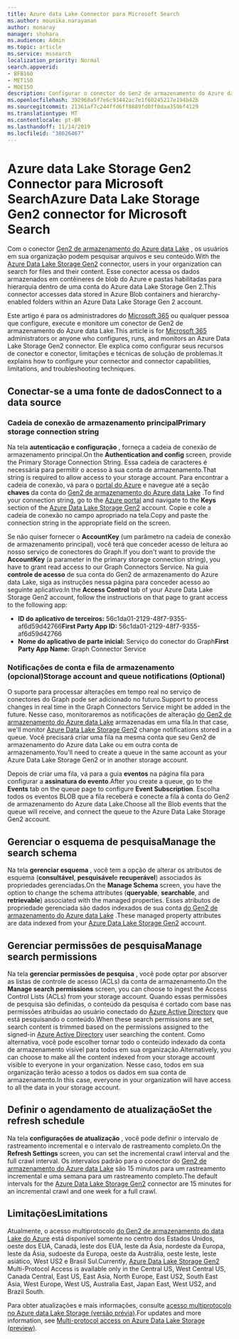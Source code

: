 ```yaml
---
title: Azure data Lake Connector para Microsoft Search
ms.author: mounika.narayanan
author: monaray
manager: shohara
ms.audience: Admin
ms.topic: article
ms.service: mssearch
localization_priority: Normal
search.appverid:
- BFB160
- MET150
- MOE150
description: Configurar o conector do Gen2 de armazenamento do Azure data Lake para o Microsoft Search
ms.openlocfilehash: 392960a5f7e6c93442ac7e1f60245217e194b42b
ms.sourcegitcommit: 21361af7c244ffd6ff8689fd0ff0daa359bf4129
ms.translationtype: MT
ms.contentlocale: pt-BR
ms.lasthandoff: 11/14/2019
ms.locfileid: "38626467"
---
```

# <a name="azure-data-lake-storage-gen2-connector-for-microsoft-search"></a><span data-ttu-id="e3919-103">Azure data Lake Storage Gen2 Connector para Microsoft Search</span><span class="sxs-lookup"><span data-stu-id="e3919-103">Azure Data Lake Storage Gen2 connector for Microsoft Search</span></span>

<span data-ttu-id="e3919-104">Com o conector [Gen2 de armazenamento do Azure data Lake](https://docs.microsoft.com/azure/storage/blobs/data-lake-storage-introduction) , os usuários em sua organização podem pesquisar arquivos e seu conteúdo.</span><span class="sxs-lookup"><span data-stu-id="e3919-104">With the [Azure Data Lake Storage Gen2](https://docs.microsoft.com/azure/storage/blobs/data-lake-storage-introduction) connector, users in your organization can search for files and their content.</span></span> <span data-ttu-id="e3919-105">Esse conector acessa os dados armazenados em contêineres de blob do Azure e pastas habilitadas para hierarquia dentro de uma conta do Azure data Lake Storage Gen 2.</span><span class="sxs-lookup"><span data-stu-id="e3919-105">This connector accesses data stored in Azure Blob containers and hierarchy-enabled folders within an Azure Data Lake Storage Gen 2 account.</span></span>

<span data-ttu-id="e3919-106">Este artigo é para os administradores do [Microsoft 365](https://www.microsoft.com/microsoft-365) ou qualquer pessoa que configure, execute e monitore um conector de Gen2 de armazenamento do Azure data Lake.</span><span class="sxs-lookup"><span data-stu-id="e3919-106">This article is for [Microsoft 365](https://www.microsoft.com/microsoft-365) administrators or anyone who configures, runs, and monitors an Azure Data Lake Storage Gen2 connector.</span></span> <span data-ttu-id="e3919-107">Ele explica como configurar seus recursos de conector e conector, limitações e técnicas de solução de problemas.</span><span class="sxs-lookup"><span data-stu-id="e3919-107">It explains how to configure your connector and connector capabilities, limitations, and troubleshooting techniques.</span></span>

## <a name="connect-to-a-data-source"></a><span data-ttu-id="e3919-108">Conectar-se a uma fonte de dados</span><span class="sxs-lookup"><span data-stu-id="e3919-108">Connect to a data source</span></span>

### <a name="primary-storage-connection-string"></a><span data-ttu-id="e3919-109">Cadeia de conexão de armazenamento principal</span><span class="sxs-lookup"><span data-stu-id="e3919-109">Primary storage connection string</span></span> 
<span data-ttu-id="e3919-110">Na tela **autenticação e configuração** , forneça a cadeia de conexão de armazenamento principal.</span><span class="sxs-lookup"><span data-stu-id="e3919-110">On the **Authentication and config** screen, provide the Primary Storage Connection String.</span></span> <span data-ttu-id="e3919-111">Essa cadeia de caracteres é necessária para permitir o acesso à sua conta de armazenamento.</span><span class="sxs-lookup"><span data-stu-id="e3919-111">That string is required to allow access to your storage account.</span></span> <span data-ttu-id="e3919-112">Para encontrar a cadeia de conexão, vá para o [portal do Azure](https://ms.portal.azure.com/#home) e navegue até a seção **chaves** da conta do [Gen2 de armazenamento do Azure data Lake](https://docs.microsoft.com/azure/storage/blobs/data-lake-storage-introduction) .</span><span class="sxs-lookup"><span data-stu-id="e3919-112">To find your connection string, go to the [Azure portal](https://ms.portal.azure.com/#home) and navigate to the **Keys** section of the [Azure Data Lake Storage Gen2](https://docs.microsoft.com/azure/storage/blobs/data-lake-storage-introduction) account.</span></span> <span data-ttu-id="e3919-113">Copie e cole a cadeia de conexão no campo apropriado na tela.</span><span class="sxs-lookup"><span data-stu-id="e3919-113">Copy and paste the connection string in the appropriate field on the screen.</span></span>

<span data-ttu-id="e3919-114">Se não quiser fornecer o **AccountKey** (um parâmetro na cadeia de conexão de armazenamento principal), você terá que conceder acesso de leitura ao nosso serviço de conectores do Graph.</span><span class="sxs-lookup"><span data-stu-id="e3919-114">If you don't want to provide the **AccountKey** (a parameter in the primary storage connection string), you have to grant read access to our Graph Connectors Service.</span></span> <span data-ttu-id="e3919-115">Na guia **controle de acesso** de sua conta do Gen2 de armazenamento do Azure data Lake, siga as instruções nessa página para conceder acesso ao seguinte aplicativo:</span><span class="sxs-lookup"><span data-stu-id="e3919-115">In the **Access Control** tab of your Azure Data Lake Storage Gen2 account, follow the instructions on that page to grant access to the following app:</span></span>
* <span data-ttu-id="e3919-116">**ID do aplicativo de terceiros:** 56c1da01-2129-48f7-9355-af6d59d42766</span><span class="sxs-lookup"><span data-stu-id="e3919-116">**First Party App ID:** 56c1da01-2129-48f7-9355-af6d59d42766</span></span>
* <span data-ttu-id="e3919-117">**Nome do aplicativo de parte inicial:** Serviço do conector do Graph</span><span class="sxs-lookup"><span data-stu-id="e3919-117">**First Party App Name:** Graph Connector Service</span></span>

### <a name="storage-account-and-queue-notifications-optional"></a><span data-ttu-id="e3919-118">Notificações de conta e fila de armazenamento (opcional)</span><span class="sxs-lookup"><span data-stu-id="e3919-118">Storage account and queue notifications (Optional)</span></span>
<span data-ttu-id="e3919-119">O suporte para processar alterações em tempo real no serviço de conectores do Graph pode ser adicionado no futuro.</span><span class="sxs-lookup"><span data-stu-id="e3919-119">Support to process changes in real time in the Graph Connectors Service might be added in the future.</span></span> <span data-ttu-id="e3919-120">Nesse caso, monitoraremos as notificações de alteração [do Gen2 de armazenamento do Azure data Lake](https://docs.microsoft.com/azure/storage/blobs/data-lake-storage-introduction) armazenadas em uma fila.</span><span class="sxs-lookup"><span data-stu-id="e3919-120">In that case, we'll monitor [Azure Data Lake Storage Gen2](https://docs.microsoft.com/azure/storage/blobs/data-lake-storage-introduction) change notifications stored in a queue.</span></span> <span data-ttu-id="e3919-121">Você precisará criar uma fila na mesma conta que seu Gen2 de armazenamento do Azure data Lake ou em outra conta de armazenamento.</span><span class="sxs-lookup"><span data-stu-id="e3919-121">You'll need to create a queue in the same account as your Azure Data Lake Storage Gen2 or in another storage account.</span></span>

<span data-ttu-id="e3919-122">Depois de criar uma fila, vá para a guia **eventos** na página fila para configurar a **assinatura do evento**.</span><span class="sxs-lookup"><span data-stu-id="e3919-122">After you create a queue, go to the **Events** tab on the queue page to configure **Event Subscription**.</span></span> <span data-ttu-id="e3919-123">Escolha todos os eventos BLOB que a fila receberá e conecte a fila à conta do Gen2 de armazenamento do Azure data Lake.</span><span class="sxs-lookup"><span data-stu-id="e3919-123">Choose all the Blob events that the queue will receive, and connect the queue to the Azure Data Lake Storage Gen2 account.</span></span>

## <a name="manage-the-search-schema"></a><span data-ttu-id="e3919-124">Gerenciar o esquema de pesquisa</span><span class="sxs-lookup"><span data-stu-id="e3919-124">Manage the search schema</span></span>
<span data-ttu-id="e3919-125">Na tela **gerenciar esquema** , você tem a opção de alterar os atributos de esquema (**consultável**, **pesquisável**e **recuperável**) associados às propriedades gerenciadas.</span><span class="sxs-lookup"><span data-stu-id="e3919-125">On the **Manage Schema** screen, you have the option to change the schema attributes (**queryable**, **searchable**, and **retrievable**) associated with the managed properties.</span></span> <span data-ttu-id="e3919-126">Esses atributos de propriedade gerenciada são dados indexados de sua conta [do Gen2 de armazenamento do Azure data Lake](https://docs.microsoft.com/azure/storage/blobs/data-lake-storage-introduction) .</span><span class="sxs-lookup"><span data-stu-id="e3919-126">These managed property attributes are data indexed from your [Azure Data Lake Storage Gen2](https://docs.microsoft.com/azure/storage/blobs/data-lake-storage-introduction) account.</span></span>

## <a name="manage-search-permissions"></a><span data-ttu-id="e3919-127">Gerenciar permissões de pesquisa</span><span class="sxs-lookup"><span data-stu-id="e3919-127">Manage search permissions</span></span>
<span data-ttu-id="e3919-128">Na tela **gerenciar permissões de pesquisa** , você pode optar por absorver as listas de controle de acesso (ACLs) da conta de armazenamento.</span><span class="sxs-lookup"><span data-stu-id="e3919-128">On the **Manage search permissions** screen, you can choose to ingest the Access Control Lists (ACLs) from your storage account.</span></span> <span data-ttu-id="e3919-129">Quando essas permissões de pesquisa são definidas, o conteúdo da pesquisa é cortado com base nas permissões atribuídas ao usuário conectado do [Azure Active Directory](https://docs.microsoft.com/azure/active-directory/) que está pesquisando o conteúdo.</span><span class="sxs-lookup"><span data-stu-id="e3919-129">When these search permissions are set, search content is trimmed based on the permissions assigned to the signed-in [Azure Active Directory](https://docs.microsoft.com/azure/active-directory/) user searching the content.</span></span> <span data-ttu-id="e3919-130">Como alternativa, você pode escolher tornar todo o conteúdo indexado da conta de armazenamento visível para todos em sua organização.</span><span class="sxs-lookup"><span data-stu-id="e3919-130">Alternatively, you can choose to make all the content indexed from your storage account visible to everyone in your organization.</span></span> <span data-ttu-id="e3919-131">Nesse caso, todos em sua organização terão acesso a todos os dados em sua conta de armazenamento.</span><span class="sxs-lookup"><span data-stu-id="e3919-131">In this case, everyone in your organization will have access to all the data in your storage account.</span></span>
 
## <a name="set-the-refresh-schedule"></a><span data-ttu-id="e3919-132">Definir o agendamento de atualização</span><span class="sxs-lookup"><span data-stu-id="e3919-132">Set the refresh schedule</span></span>
<span data-ttu-id="e3919-133">Na tela **configurações de atualização** , você pode definir o intervalo de rastreamento incremental e o intervalo de rastreamento completo.</span><span class="sxs-lookup"><span data-stu-id="e3919-133">On the **Refresh Settings** screen, you can set the incremental crawl interval and the full crawl interval.</span></span> <span data-ttu-id="e3919-134">Os intervalos padrão para o conector do [Gen2 de armazenamento do Azure data Lake](https://docs.microsoft.com/azure/storage/blobs/data-lake-storage-introduction) são 15 minutos para um rastreamento incremental e uma semana para um rastreamento completo.</span><span class="sxs-lookup"><span data-stu-id="e3919-134">The default intervals for the [Azure Data Lake Storage Gen2](https://docs.microsoft.com/azure/storage/blobs/data-lake-storage-introduction) connector are 15 minutes for an incremental crawl and one week for a full crawl.</span></span>
 
## <a name="limitations"></a><span data-ttu-id="e3919-135">Limitações</span><span class="sxs-lookup"><span data-stu-id="e3919-135">Limitations</span></span>
<span data-ttu-id="e3919-136">Atualmente, o acesso multiprotocolo [do Gen2 de armazenamento do data Lake do Azure](https://docs.microsoft.com/azure/storage/blobs/data-lake-storage-introduction) está disponível somente no centro dos Estados Unidos, oeste dos EUA, Canadá, leste dos EUA, leste da Ásia, nordeste da Europa, leste da Ásia, sudoeste da Europa, oeste da Austrália, oeste leste, leste asiático, West US2 e Brasil Sul.</span><span class="sxs-lookup"><span data-stu-id="e3919-136">Currently, [Azure Data Lake Storage Gen2](https://docs.microsoft.com/azure/storage/blobs/data-lake-storage-introduction) Multi-Protocol Access is available only in the Central US, West Central US, Canada Central, East US, East Asia, North Europe, East US2, South East Asia, West Europe, West US, Australia East, Japan East, West US2, and Brazil South.</span></span>

<span data-ttu-id="e3919-137">Para obter atualizações e mais informações, consulte [acesso multiprotocolo no Azure data Lake Storage (versão prévia)](https://docs.microsoft.com/azure/storage/blobs/data-lake-storage-multi-protocol-access).</span><span class="sxs-lookup"><span data-stu-id="e3919-137">For updates and more information, see  [Multi-protocol access on Azure Data Lake Storage (preview)](https://docs.microsoft.com/azure/storage/blobs/data-lake-storage-multi-protocol-access).</span></span>



